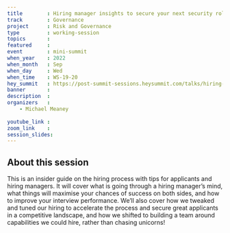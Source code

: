 ```yaml
---
title        : Hiring manager insights to secure your next security role/team member
track        : Governance
project      : Risk and Governance
type         : working-session
topics       : 
featured     :
event        : mini-summit
when_year    : 2022
when_month   : Sep
when_day     : Wed
when_time    : WS-19-20
hey_summit   : https://post-summit-sessions.heysummit.com/talks/hiring-manager-insights-to-secure-your-next-security-roleteam-member/
banner       : 
description  :
organizers   :
    - Michael Meaney
    
youtube_link : 
zoom_link    : 
session_slides:
---
```




## About this session
This is an insider guide on the hiring process with tips for applicants and hiring managers. 
It will cover what is going through a hiring manager’s mind, what things will maximise your chances of success on both sides, and how to improve your interview performance. 
We’ll also cover how we tweaked and tuned our hiring to accelerate the process and secure great applicants in a competitive landscape, and how we shifted to building a team around capabilities we could hire, rather than chasing unicorns!
